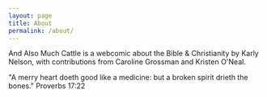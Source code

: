 ```yaml
---
layout: page
title: About
permalink: /about/
---
```


And Also Much Cattle is a webcomic about the Bible & Christianity by Karly Nelson, with contributions from Caroline Grossman and Kristen O'Neal.

"A merry heart doeth good like a medicine: but a broken spirit drieth the bones." Proverbs 17:22
